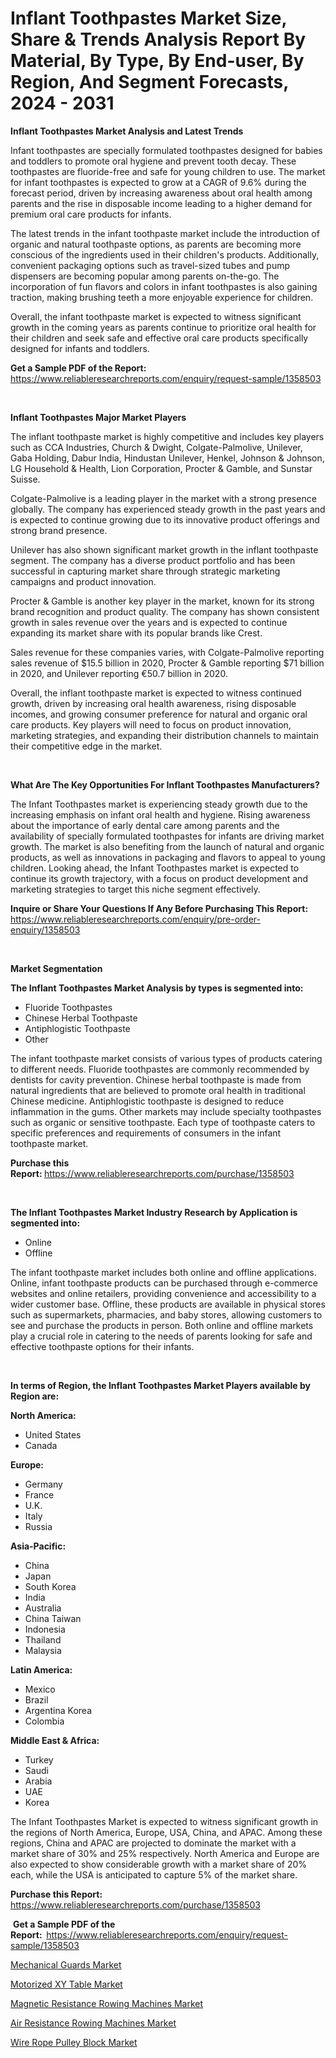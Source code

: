 <p><h1>Inflant Toothpastes Market Size, Share & Trends Analysis Report By Material, By Type, By End-user, By Region, And Segment Forecasts, 2024 - 2031</h1></p><p><strong>Inflant Toothpastes Market Analysis and Latest Trends</strong></p>
<p><p>Infant toothpastes are specially formulated toothpastes designed for babies and toddlers to promote oral hygiene and prevent tooth decay. These toothpastes are fluoride-free and safe for young children to use. The market for infant toothpastes is expected to grow at a CAGR of 9.6% during the forecast period, driven by increasing awareness about oral health among parents and the rise in disposable income leading to a higher demand for premium oral care products for infants.</p><p>The latest trends in the infant toothpaste market include the introduction of organic and natural toothpaste options, as parents are becoming more conscious of the ingredients used in their children's products. Additionally, convenient packaging options such as travel-sized tubes and pump dispensers are becoming popular among parents on-the-go. The incorporation of fun flavors and colors in infant toothpastes is also gaining traction, making brushing teeth a more enjoyable experience for children.</p><p>Overall, the infant toothpaste market is expected to witness significant growth in the coming years as parents continue to prioritize oral health for their children and seek safe and effective oral care products specifically designed for infants and toddlers.</p></p>
<p><strong>Get a Sample PDF of the Report:&nbsp;</strong> <a href="https://www.reliableresearchreports.com/enquiry/request-sample/1358503">https://www.reliableresearchreports.com/enquiry/request-sample/1358503</a></p>
<p>&nbsp;</p>
<p><strong>Inflant Toothpastes Major Market Players</strong></p>
<p><p>The inflant toothpaste market is highly competitive and includes key players such as CCA Industries, Church & Dwight, Colgate-Palmolive, Unilever, Gaba Holding, Dabur India, Hindustan Unilever, Henkel, Johnson & Johnson, LG Household & Health, Lion Corporation, Procter & Gamble, and Sunstar Suisse.</p><p>Colgate-Palmolive is a leading player in the market with a strong presence globally. The company has experienced steady growth in the past years and is expected to continue growing due to its innovative product offerings and strong brand presence.</p><p>Unilever has also shown significant market growth in the inflant toothpaste segment. The company has a diverse product portfolio and has been successful in capturing market share through strategic marketing campaigns and product innovation.</p><p>Procter & Gamble is another key player in the market, known for its strong brand recognition and product quality. The company has shown consistent growth in sales revenue over the years and is expected to continue expanding its market share with its popular brands like Crest.</p><p>Sales revenue for these companies varies, with Colgate-Palmolive reporting sales revenue of $15.5 billion in 2020, Procter & Gamble reporting $71 billion in 2020, and Unilever reporting €50.7 billion in 2020.</p><p>Overall, the inflant toothpaste market is expected to witness continued growth, driven by increasing oral health awareness, rising disposable incomes, and growing consumer preference for natural and organic oral care products. Key players will need to focus on product innovation, marketing strategies, and expanding their distribution channels to maintain their competitive edge in the market.</p></p>
<p>&nbsp;</p>
<p><strong>What Are The Key Opportunities For Inflant Toothpastes Manufacturers?</strong></p>
<p><p>The Infant Toothpastes market is experiencing steady growth due to the increasing emphasis on infant oral health and hygiene. Rising awareness about the importance of early dental care among parents and the availability of specially formulated toothpastes for infants are driving market growth. The market is also benefiting from the launch of natural and organic products, as well as innovations in packaging and flavors to appeal to young children. Looking ahead, the Infant Toothpastes market is expected to continue its growth trajectory, with a focus on product development and marketing strategies to target this niche segment effectively.</p></p>
<p><strong>Inquire or Share Your Questions If Any Before Purchasing This Report:</strong> <a href="https://www.reliableresearchreports.com/enquiry/pre-order-enquiry/1358503">https://www.reliableresearchreports.com/enquiry/pre-order-enquiry/1358503</a></p>
<p>&nbsp;</p>
<p><strong>Market Segmentation</strong></p>
<p><strong>The Inflant Toothpastes Market Analysis by types is segmented into:</strong></p>
<p><ul><li>Fluoride Toothpastes</li><li>Chinese Herbal Toothpaste</li><li>Antiphlogistic Toothpaste</li><li>Other</li></ul></p>
<p><p>The infant toothpaste market consists of various types of products catering to different needs. Fluoride toothpastes are commonly recommended by dentists for cavity prevention. Chinese herbal toothpaste is made from natural ingredients that are believed to promote oral health in traditional Chinese medicine. Antiphlogistic toothpaste is designed to reduce inflammation in the gums. Other markets may include specialty toothpastes such as organic or sensitive toothpaste. Each type of toothpaste caters to specific preferences and requirements of consumers in the infant toothpaste market.</p></p>
<p><strong>Purchase this Report:&nbsp;</strong><a href="https://www.reliableresearchreports.com/purchase/1358503">https://www.reliableresearchreports.com/purchase/1358503</a></p>
<p>&nbsp;</p>
<p><strong>The Inflant Toothpastes Market Industry Research by Application is segmented into:</strong></p>
<p><ul><li>Online</li><li>Offline</li></ul></p>
<p><p>The infant toothpaste market includes both online and offline applications. Online, infant toothpaste products can be purchased through e-commerce websites and online retailers, providing convenience and accessibility to a wider customer base. Offline, these products are available in physical stores such as supermarkets, pharmacies, and baby stores, allowing customers to see and purchase the products in person. Both online and offline markets play a crucial role in catering to the needs of parents looking for safe and effective toothpaste options for their infants.</p></p>
<p>&nbsp;</p>
<p><strong>In terms of Region, the Inflant Toothpastes Market Players available by Region are:</strong></p>
<p>
    <p> <strong> North America: </strong>
        <ul>
            <li>United States</li>
            <li>Canada</li>
        </ul>
        </p> 
    <p> <strong> Europe: </strong>
        <ul>
            <li>Germany</li>
            <li>France</li>
            <li>U.K.</li>
            <li>Italy</li>
            <li>Russia</li>
        </ul>
        </p> 
    <p> <strong> Asia-Pacific: </strong>
        <ul>
            <li>China</li>
            <li>Japan</li>
            <li>South Korea</li>
            <li>India</li>
            <li>Australia</li>
            <li>China Taiwan</li>
            <li>Indonesia</li>
            <li>Thailand</li>
            <li>Malaysia</li>
        </ul>
        </p> 
    <p> <strong> Latin America: </strong>
        <ul>
            <li>Mexico</li>
            <li>Brazil</li>
            <li>Argentina Korea</li>
            <li>Colombia</li>
        </ul>
        </p> 
    <p> <strong> Middle East & Africa: </strong>
        <ul>
            <li>Turkey</li>
            <li>Saudi</li>
            <li>Arabia</li>
            <li>UAE</li>
            <li>Korea</li>
        </ul>
    </p>
    </p>
<p><p>The Infant Toothpastes Market is expected to witness significant growth in the regions of North America, Europe, USA, China, and APAC. Among these regions, China and APAC are projected to dominate the market with a market share of 30% and 25% respectively. North America and Europe are also expected to show considerable growth with a market share of 20% each, while the USA is anticipated to capture 5% of the market share.</p></p>
<p><strong>Purchase this Report: </strong><a href="https://www.reliableresearchreports.com/purchase/1358503">https://www.reliableresearchreports.com/purchase/1358503</a></p>
<p>&nbsp;<strong>Get a Sample PDF of the Report:&nbsp;&nbsp;</strong><a href="https://www.reliableresearchreports.com/enquiry/request-sample/1358503">https://www.reliableresearchreports.com/enquiry/request-sample/1358503</a></p>
<p><strong></strong></p>
<p><p><a href="https://medium.com/@johnsonlowe1974/mechanical-guards-market-analysis-its-cagr-market-segmentation-and-global-industry-overview-0064018ca4b2">Mechanical Guards Market</a></p><p><a href="https://medium.com/@joerobertson75f/motorized-xy-table-market-size-market-outlook-and-market-forecast-2024-to-2031-802dc1a3c904">Motorized XY Table Market</a></p><p><a href="https://medium.com/@joerobertson75f/decoding-magnetic-resistance-rowing-machines-market-metrics-market-share-trends-and-growth-f691e092dbf2">Magnetic Resistance Rowing Machines Market</a></p><p><a href="https://medium.com/@joerobertson75f/air-resistance-rowing-machines-market-insight-market-trends-growth-forecasted-from-2024-to-2031-72482e3ee3e8">Air Resistance Rowing Machines Market</a></p><p><a href="https://medium.com/@johnsonlowe1974/wire-rope-pulley-block-market-insights-into-market-cagr-market-trends-and-growth-strategies-3e02ac1be19a">Wire Rope Pulley Block Market</a></p></p>